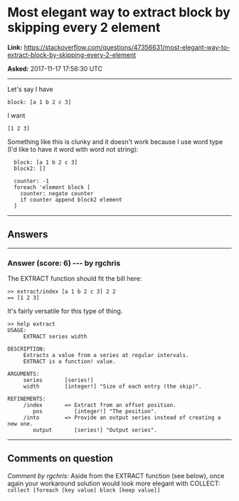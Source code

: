 # Most elegant way to extract block by skipping every 2 element

**Link:**
<https://stackoverflow.com/questions/47356631/most-elegant-way-to-extract-block-by-skipping-every-2-element>

**Asked:** 2017-11-17 17:56:30 UTC

------------------------------------------------------------------------

Let\'s say I have

    block: [a 1 b 2 c 3]

I want

    [1 2 3]

Something like this is clunky and it doesn\'t work because I use word
type (I\'d like to have it word with word not string):

      block: [a 1 b 2 c 3]
      block2: []

      counter: -1
      foreach 'element block [
        counter: negate counter
        if counter append block2 element
      ]

------------------------------------------------------------------------

## Answers

------------------------------------------------------------------------

### Answer (score: 6) --- by rgchris

The EXTRACT function should fit the bill here:

    >> extract/index [a 1 b 2 c 3] 2 2
    == [1 2 3]

It\'s fairly versatile for this type of thing.

    >> help extract
    USAGE:
         EXTRACT series width

    DESCRIPTION: 
         Extracts a value from a series at regular intervals. 
         EXTRACT is a function! value.

    ARGUMENTS:
         series       [series!] 
         width        [integer!] "Size of each entry (the skip)".

    REFINEMENTS:
         /index       => Extract from an offset position.
            pos          [integer!] "The position".
         /into        => Provide an output series instead of creating a new one.
            output       [series!] "Output series".

------------------------------------------------------------------------

## Comments on question

*Comment by rgchris:* Aside from the EXTRACT function (see below), once
again your workaround solution would look more elegant with COLLECT:
`collect [foreach [key value] block [keep value]]`
